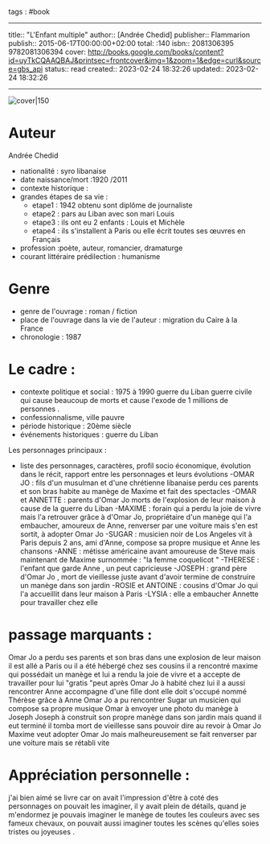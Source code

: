 
tags : #book

---

title:: "L'Enfant multiple"
author:: [Andrée Chedid]
publisher:: Flammarion
publish:: 2015-06-17T00:00:00+02:00
total: :140
isbn:: 2081306395 9782081306394
cover: http://books.google.com/books/content?id=uyTkCQAAQBAJ&printsec=frontcover&img=1&zoom=1&edge=curl&source=gbs_api
status:: read
created:: 2023-02-24 18:32:26
updated:: 2023-02-24 18:32:26

---

![cover|150](http://books.google.com/books/content?id=uyTkCQAAQBAJ&printsec=frontcover&img=1&zoom=1&edge=curl&source=gbs_api)



# Auteur
Andrée Chedid
- nationalité : syro libanaise
- date naissance/mort :1920 /2011
- contexte historique :
- grandes étapes de sa vie :
	- etape1 : 1942 obtenu sont diplôme de journaliste 
	- etape2 : pars au Liban avec son mari Louis
	- etape3 : ils ont eu 2 enfants : Louis et Michèle 
	- etape4 : ils s'installent à Paris ou elle écrit toutes ses œuvres en Français
- profession :poète, auteur, romancier, dramaturge 
- courant littéraire prédilection : humanisme

# Genre 
- genre de l'ouvrage : roman / fiction
- place de l'ouvrage dans la vie de l'auteur : migration du Caire à la France
- chronologie : 1987

# Le cadre :
- contexte politique et social : 1975 à 1990 guerre du Liban guerre civile qui cause beaucoup de morts et cause l'exode de 1 millions de personnes .
- confessionnalisme, ville pauvre
- période historique : 20ème siècle 
- événements historiques : guerre du Liban 


 Les personnages principaux :

- liste des personnages, caractères, profil socio économique, évolution dans le récit, rapport entre les personnages et leurs évolutions
-OMAR JO : 
fils d'un musulman et d'une chrétienne libanaise perdu ces parents et son bras habite au manège de Maxime et fait des spectacles
-OMAR et ANNETTE :
parents d'Omar Jo morts de l'explosion de leur maison à cause de la guerre du Liban 
-MAXIME :
 forain qui a perdu la joie de vivre mais l'a retrouver grâce à d'Omar Jo, propriétaire d'un manège qui l'a embaucher, amoureux de Anne, renverser par une voiture mais s'en est sortit, à adopter Omar Jo
-SUGAR : 
musicien noir de Los Angeles vit à Paris depuis 2 ans, ami d'Anne, compose sa propre musique et Anne les chansons 
-ANNE :
métisse américaine avant amoureuse de Steve mais maintenant de Maxime surnommée :  "la femme coquelicot "
-THERESE : 
l'enfant que garde Anne , un peut capricieuse 
-JOSEPH :
grand père d'Omar Jo , mort de vieillesse juste avant d'avoir termine de construire un manège dans son jardin 
-ROSIE et ANTOINE : 
cousins d'Omar Jo qui l'a accueillit dans leur maison à Paris 
-LYSIA :
elle a embaucher Annette pour travailler chez elle 





# passage marquants :
Omar Jo a perdu ses parents et son bras dans une explosion de leur maison 
il est allé a Paris ou il a été hébergé chez ses cousins
il a rencontré maxime qui possédait un manège et lui a rendu la joie de vivre et a accepte de travailler pour lui "gratis "peut après Omar Jo à habité chez lui 
il a aussi rencontrer Anne accompagne d'une fille dont elle doit s'occupé nommé Thérèse
grâce à Anne Omar Jo a pu rencontrer Sugar un musicien qui compose sa propre musique
Omar à envoyer une photo du manège à Joseph
Joseph à construit son propre manège dans son jardin mais quand il eut terminé il tomba mort de vieillesse sans pouvoir dire au revoir à Omar Jo
Maxime veut adopter Omar Jo mais malheureusement se fait renverser par une voiture mais se rétabli vite 


 


# Appréciation personnelle :
j'ai bien aimé se livre car on avait l'impression d'être à coté des personnages on pouvait les imaginer, il y avait plein de détails, quand je m'endormez je pouvais imaginer le manège de toutes les couleurs avec ses fameux chevaux, on pouvait aussi imaginer  toutes les scènes qu'elles soies tristes ou joyeuses .